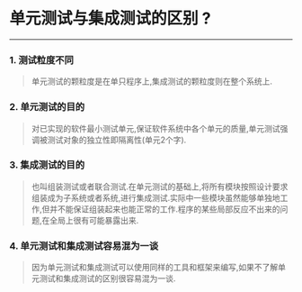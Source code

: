 # 单元测试与集成测试的区别 ?
----
### 1. 测试粒度不同
> 单元测试的颗粒度是在单只程序上,集成测试的颗粒度则在整个系统上.

### 2. 单元测试的目的
> 对已实现的软件最小测试单元,保证软件系统中各个单元的质量,单元测试强调被测试对象的独立性即隔离性(单元2个字).

### 3. 集成测试的目的
> 也叫组装测试或者联合测试.在单元测试的基础上,将所有模块按照设计要求组装成为子系统或者系统,进行集成测试.实际中一些模块虽然能够单独地工作,但并不能保证组装起来也能正常的工作.程序的某些局部反应不出来的问题,在全局上很有可能暴露出来.

### 4. 单元测试和集成测试容易混为一谈
> 因为单元测试和集成测试可以使用同样的工具和框架来编写,如果不了解单元测试和集成测试的区别很容易混为一谈.
